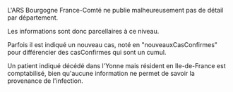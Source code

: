 L'ARS Bourgogne France-Comté ne publie malheureusement pas de détail par département.

Les informations sont donc parcellaires à ce niveau.

Parfois il est indiqué un nouveau cas, noté en "nouveauxCasConfirmes" pour différencier des casConfirmes qui sont un cumul.

Un patient indiqué décédé dans l'Yonne mais résident en Ile-de-France est comptabilisé, bien qu'aucune information ne permet de savoir la provenance de l'infection.
